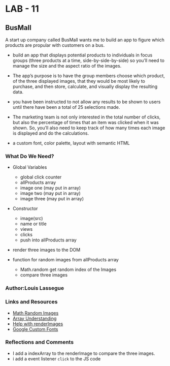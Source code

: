 # LAB - 11

## BusMall

A start up company called BusMall wants me to build an app to figure which products are propular with customers on a bus.

- build an app that displays potential products to individuals in focus groups (three products at a time, side-by-side-by-side) so you’ll need to manage the size and the aspect ratio of the images.

- The app’s purpose is to have the group members choose which product, of the three displayed images, that they would be most likely to purchase, and then store, calculate, and visually display the resulting data.

- you have been instructed to not allow any results to be shown to users until there have been a total of 25 selections made.

- The marketing team is not only interested in the total number of clicks, but also the percentage of times that an item was clicked when it was shown. So, you’ll also need to keep track of how many times each image is displayed and do the calculations.

- a custom font, color palette, layout with semantic HTML

### What Do We Need?

- Global Variables
    * global click counter
    * allProducts array
    * image one (may put in array)
    * image two (may put in array)
    * image three (may put in array)

- Constructor
    * image(src)
    * name or title
    * views
    * clicks
    * push into allProducts array

- render three images to the DOM

- function for random images from allProducts array
    * Math.random get random index of the Images
    * compare three images

### Author:Louis Lassegue

### Links and Resources
* [Math Random Images](https://developer.mozilla.org/en-US/docs/Web/JavaScript/Reference/Global_Objects/Math/random)
* [Array Understanding](https://developer.mozilla.org/en-US/docs/Web/JavaScript/Reference/Global_Objects/Array)
* [Help with renderImages](https://www.akashmittal.com/javascript-random-array-element-no-repeat/)
* [Google Custom Fonts](https://fonts.google.com/)

### Reflections and Comments
* I add a indexArray to the renderImage to compare the three images. 
* i add a event listener `click` to the JS code
